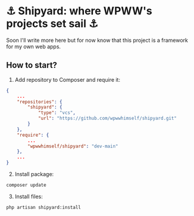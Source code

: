 # ⚓ Shipyard: where WPWW's projects set sail ⚓

Soon I'll write more here but for now know that this project is a framework for my own web apps.

## How to start?

1. Add repository to Composer and require it:
```json
{
    ...
    "repositories": {
        "shipyard": {
            "type": "vcs",
            "url": "https://github.com/wpwwhimself/shipyard.git"
        }
    },
    "require": {
        ...
        "wpwwhimself/shipyard": "dev-main"
    },
    ...
}
```
2. Install package:
```bash
composer update
```
3. Install files:
```bash
php artisan shipyard:install
```
